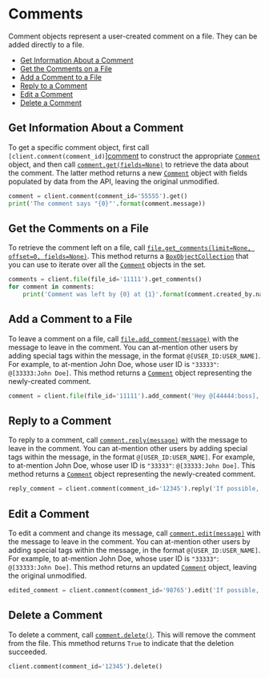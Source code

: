 Comments
========

Comment objects represent a user-created comment on a file. They can be added directly to a file.

<!-- START doctoc generated TOC please keep comment here to allow auto update -->
<!-- DON'T EDIT THIS SECTION, INSTEAD RE-RUN doctoc TO UPDATE -->


- [Get Information About a Comment](#get-information-about-a-comment)
- [Get the Comments on a File](#get-the-comments-on-a-file)
- [Add a Comment to a File](#add-a-comment-to-a-file)
- [Reply to a Comment](#reply-to-a-comment)
- [Edit a Comment](#edit-a-comment)
- [Delete a Comment](#delete-a-comment)

<!-- END doctoc generated TOC please keep comment here to allow auto update -->

Get Information About a Comment
-------------------------------

To get a specific comment object, first call `[client.comment(comment_id)`][comment] to construct the appropriate
[`Comment`][comment_class] object, and then call [`comment.get(fields=None)`][get] to retrieve the data about the
comment.  The latter method returns a new [`Comment`][comment_class] object with fields populated by data from the API,
leaving the original unmodified.

```python
comment = client.comment(comment_id='55555').get()
print('The comment says "{0}"'.format(comment.message))
```

[comment]: https://box-python-sdk.readthedocs.io/en/latest/boxsdk.client.html#boxsdk.client.client.Client.comment
[get]: https://box-python-sdk.readthedocs.io/en/latest/boxsdk.object.html#boxsdk.object.base_object.BaseObject.get
[comment_class]: https://box-python-sdk.readthedocs.io/en/latest/boxsdk.object.html#boxsdk.object.comment.Comment

Get the Comments on a File
--------------------------

To retrieve the comment left on a file, call [`file.get_comments(limit=None, offset=0, fields=None)`][get_comments].
This method returns a [`BoxObjectCollection`][box_object_collection] that you can use to iterate over all the
[`Comment`][comment_class] objects in the set.

```python
comments = client.file(file_id='11111').get_comments()
for comment in comments:
    print('Comment was left by {0} at {1}'.format(comment.created_by.name, comment.created_at))
```

[get_comments]: https://box-python-sdk.readthedocs.io/en/latest/boxsdk.object.html#boxsdk.object.file.File.get_comments
[box_object_collection]: https://box-python-sdk.readthedocs.io/en/latest/boxsdk.pagination.html#boxsdk.pagination.box_object_collection.BoxObjectCollection

Add a Comment to a File
-----------------------

To leave a comment on a file, call [`file.add_comment(message)`][add_comment] with the message to leave in the comment.
You can at-mention other users by adding special tags within the message, in the format `@[USER_ID:USER_NAME]`.  For
example, to at-mention John Doe, whose user ID is `"33333"`: `@[33333:John Doe]`.  This method returns a
[`Comment`][comment_class] object representing the newly-created comment.

```python
comment = client.file(file_id='11111').add_comment('Hey @[44444:boss], when should I have this done by?')
```

[add_comment]: https://box-python-sdk.readthedocs.io/en/latest/boxsdk.object.html#boxsdk.object.file.File.add_comment

Reply to a Comment
------------------

To reply to a comment, call [`comment.reply(message)`][reply] with the message to leave in the comment.
You can at-mention other users by adding special tags within the message, in the format `@[USER_ID:USER_NAME]`.  For
example, to at-mention John Doe, whose user ID is `"33333"`: `@[33333:John Doe]`.  This method returns a
[`Comment`][comment_class] object representing the newly-created comment.

```python
reply_comment = client.comment(comment_id='12345').reply('If possible, please finish this by the end of the week!')
```

[reply]: https://box-python-sdk.readthedocs.io/en/latest/boxsdk.object.html#boxsdk.object.comment.Comment.reply

Edit a Comment
--------------

To edit a comment and change its message, call [`comment.edit(message)`][edit] with the message to leave in the comment.
You can at-mention other users by adding special tags within the message, in the format `@[USER_ID:USER_NAME]`.  For
example, to at-mention John Doe, whose user ID is `"33333"`: `@[33333:John Doe]`.  This method returns an updated
[`Comment`][comment_class] object, leaving the original unmodified.

```python
edited_comment = client.comment(comment_id='98765').edit('If possible, please finish this by Friday!')
```

[edit]: https://box-python-sdk.readthedocs.io/en/latest/boxsdk.object.html#boxsdk.object.comment.Comment.edit

Delete a Comment
----------------

To delete a comment, call [`comment.delete()`][delete].  This will remove the comment from the file.  This mmethod
returns `True` to indicate that the deletion succeeded.

```python
client.comment(comment_id='12345').delete()
```

[delete]: https://box-python-sdk.readthedocs.io/en/latest/boxsdk.object.html#boxsdk.object.base_object.BaseObject.delete
